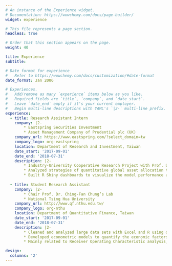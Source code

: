```yaml
---
# An instance of the Experience widget.
# Documentation: https://wowchemy.com/docs/page-builder/
widget: experience

# This file represents a page section.
headless: true

# Order that this section appears on the page.
weight: 40

title: Experience
subtitle:

# Date format for experience
#   Refer to https://wowchemy.com/docs/customization/#date-format
date_format: Jan 2006

# Experiences.
#   Add/remove as many `experience` items below as you like.
#   Required fields are `title`, `company`, and `date_start`.
#   Leave `date_end` empty if it's your current employer.
#   Begin multi-line descriptions with YAML's `|2-` multi-line prefix.
experience:
  - title: Research Assistant Intern
    company: |2-
        * Eastspring Securities Investment
        * Asset Management Company of Prudential plc (UK)
    company_url: https://www.eastspring.com/?select_domain=tw
    company_logo: org-eastspring
    location: Department of Research and Investment, Taiwan
    date_start: '2017-09-01'
    date_end: '2018-07-31'
    description: |2-
        * Industry-University Cooperative Research Project with Prof. Dr. Ching-Fan Chung’s Lab
        * Analyzed strategies of quantitative global asset allocation to assist investment decision and product development
        * Built R Shiny dashboards to visualize the model performance and backtesting results
        
  - title: Student Research Assistant
    company: |2- 
        * Chair Prof. Dr. Ching-Fan Chung’s Lab
        * National Tsing Hua University
    company_url: http://www.qf.nthu.edu.tw/
    company_logo: org-nthu
    location: Department of Quantitative Finance, Taiwan
    date_start: '2017-09-01'
    date_end: '2018-07-31'
    description: |2-
        * Cleaned and analyzed large data sets with Excel and R using data mining methods to construct statistical models
        * Developed econometric models to quantify the economic factors in global stock and bond markets
        * Mainly related to Receiver Operating Characteristic analysis, variable ordinalization, logistic regression, stepwise regression, credit scoring, and model assessment

design:
  columns: '2'
---
```

